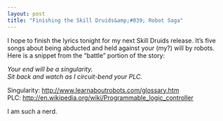 ```yaml
---
layout: post
title: "Finishing the Skill Druids&amp;#039; Robot Saga"
---
```



<p>I hope to finish the lyrics tonight for my next Skill Druids release.  It&#8217;s five songs about being abducted and held against your (my?) will by robots.  Here is a snippet from the &#8220;battle&#8221; portion of the story:</p>








  
<p><em>Your end will be a singularity.</em> <br/><em>Sit back and watch as I circuit-bend your PLC.</em></p>








  
<p>Singularity: <a href="http://www.learnaboutrobots.com/glossary.htm" target="_blank">http://www.learnaboutrobots.com/glossary.htm</a> <br/> PLC: <a href="http://en.wikipedia.org/wiki/Programmable_logic_controller" target="_blank">http://en.wikipedia.org/wiki/Programmable_logic_controller</a></p>








  
<p>I am such a nerd.</p>








